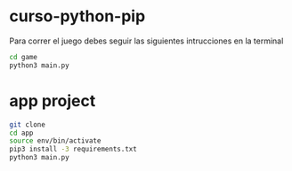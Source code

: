 # curso-python-pip

Para correr el juego debes seguir las siguientes intrucciones en la terminal

```sh
cd game
python3 main.py
```

# app project
```sh
git clone
cd app
source env/bin/activate
pip3 install -3 requirements.txt
python3 main.py
```